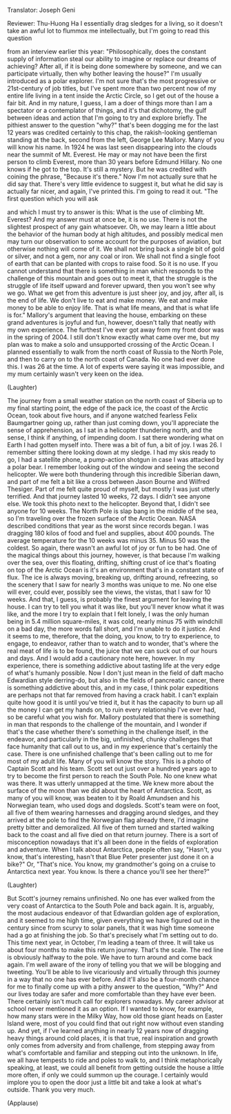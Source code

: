 

Translator: Joseph Geni

Reviewer: Thu-Huong Ha
I essentially drag sledges for a living,
so it doesn&#39;t take an awful lot to flummox me intellectually,
but I&#39;m going to read this question

from an interview earlier this year:
&quot;Philosophically, does the constant supply of information
steal our ability to imagine
or replace our dreams of achieving?
After all, if it is being done somewhere by someone,
and we can participate virtually,
then why bother leaving the house?&quot;
I&#39;m usually introduced as a polar explorer.
I&#39;m not sure that&#39;s the most progressive or 21st-century
of job titles, but I&#39;ve spent more than two percent now
of my entire life living in a tent inside the Arctic Circle,
so I get out of the house a fair bit.
And in my nature, I guess, I am a doer of things
more than I am a spectator or a contemplator of things,
and it&#39;s that dichotomy, the gulf between ideas and action
that I&#39;m going to try and explore briefly.
The pithiest answer to the question &quot;why?&quot;
that&#39;s been dogging me for the last 12 years
was credited certainly to this chap, the rakish-looking gentleman
standing at the back, second from the left,
George Lee Mallory. Many of you will know his name.
In 1924 he was last seen disappearing into the clouds
near the summit of Mt. Everest.
He may or may not have been the first person to climb Everest,
more than 30 years before Edmund Hillary.
No one knows if he got to the top. It&#39;s still a mystery.
But he was credited with coining the phrase, &quot;Because it&#39;s there.&quot;
Now I&#39;m not actually sure that he did say that.
There&#39;s very little evidence to suggest it, but what he did say
is actually far nicer,
and again, I&#39;ve printed this. I&#39;m going to read it out.
&quot;The first question which you will ask

and which I must try to answer is this:
What is the use of climbing Mt. Everest?
And my answer must at once be, it is no use.
There is not the slightest prospect of any gain whatsoever.
Oh, we may learn a little about the behavior
of the human body at high altitudes,
and possibly medical men may turn our observation
to some account for the purposes of aviation,
but otherwise nothing will come of it.
We shall not bring back a single bit of gold or silver,
and not a gem, nor any coal or iron.
We shall not find a single foot of earth that can be planted
with crops to raise food. So it is no use.
If you cannot understand that there is something in man
which responds to the challenge of this mountain
and goes out to meet it, that the struggle
is the struggle of life itself upward and forever upward,
then you won&#39;t see why we go.
What we get from this adventure is just sheer joy,
and joy, after all, is the end of life.
We don&#39;t live to eat and make money.
We eat and make money to be able to enjoy life.
That is what life means, and that is what life is for.&quot;
Mallory&#39;s argument that leaving the house,
embarking on these grand adventures is joyful and fun,
however, doesn&#39;t tally that neatly with my own experience.
The furthest I&#39;ve ever got away from my front door
was in the spring of 2004. I still don&#39;t know exactly
what came over me, but my plan was to make
a solo and unsupported crossing of the Arctic Ocean.
I planned essentially to walk from the north coast of Russia
to the North Pole, and then to carry on to the north coast of Canada.
No one had ever done this. I was 26 at the time.
A lot of experts were saying it was impossible,
and my mum certainly wasn&#39;t very keen on the idea.

(Laughter)

The journey from a small weather station on the north coast
of Siberia up to my final starting point,
the edge of the pack ice, the coast of the Arctic Ocean,
took about five hours, and if anyone watched fearless
Felix Baumgartner going up, rather than just coming down,
you&#39;ll appreciate the sense of apprehension,
as I sat in a helicopter thundering north,
and the sense, I think if anything, of impending doom.
I sat there wondering what on Earth I had gotten myself into.
There was a bit of fun, a bit of joy.
I was 26. I remember sitting there
looking down at my sledge. I had my skis ready to go,
I had a satellite phone, a pump-action shotgun
in case I was attacked by a polar bear.
I remember looking out of the window and seeing the second helicopter.
We were both thundering through this incredible Siberian dawn,
and part of me felt a bit like a cross between Jason Bourne
and Wilfred Thesiger. Part of me
felt quite proud of myself, but mostly I was just utterly terrified.
And that journey lasted 10 weeks, 72 days.
I didn&#39;t see anyone else. We took this photo next to the helicopter.
Beyond that, I didn&#39;t see anyone for 10 weeks.
The North Pole is slap bang in the middle of the sea,
so I&#39;m traveling over the frozen surface of the Arctic Ocean.
NASA described conditions that year as the worst since records began.
I was dragging 180 kilos of food and fuel and supplies,
about 400 pounds. The average temperature for the 10 weeks
was minus 35. Minus 50 was the coldest.
So again, there wasn&#39;t an awful lot of joy or fun to be had.
One of the magical things about this journey, however,
is that because I&#39;m walking over the sea,
over this floating, drifting, shifting crust of ice
that&#39;s floating on top of the Arctic Ocean is
it&#39;s an environment that&#39;s in a constant state of flux.
The ice is always moving, breaking up, drifting around,
refreezing, so the scenery that I saw for nearly 3 months
was unique to me. No one else will ever, could ever,
possibly see the views, the vistas, that I saw for 10 weeks.
And that, I guess, is probably the finest argument for leaving the house.
I can try to tell you what it was like,
but you&#39;ll never know what it was like,
and the more I try to explain that I felt lonely,
I was the only human being in 5.4 million square-miles,
it was cold, nearly minus 75 with windchill on a bad day,
the more words fall short, and I&#39;m unable to do it justice.
And it seems to me, therefore, that the doing,
you know, to try to experience, to engage, to endeavor,
rather than to watch and to wonder, that&#39;s where
the real meat of life is to be found,
the juice that we can suck out of our hours and days.
And I would add a cautionary note here, however.
In my experience, there is something addictive
about tasting life at the very edge of what&#39;s humanly possible.
Now I don&#39;t just mean in the field of
daft macho Edwardian style derring-do,
but also in the fields of pancreatic cancer,
there is something addictive about this, and in my case,
I think polar expeditions are perhaps not that far removed
from having a crack habit.
I can&#39;t explain quite how good it is until you&#39;ve tried it,
but it has the capacity to burn up all the money I can get my hands on,
to ruin every relationship I&#39;ve ever had,
so be careful what you wish for.
Mallory postulated that there is something in man
that responds to the challenge of the mountain,
and I wonder if that&#39;s the case whether there&#39;s something
in the challenge itself, in the endeavor, and particularly
in the big, unfinished, chunky challenges that face humanity
that call out to us, and in my experience that&#39;s certainly the case.
There is one unfinished challenge
that&#39;s been calling out to me for most of my adult life.
Many of you will know the story.
This is a photo of Captain Scott and his team.
Scott set out just over a hundred years ago to try
to become the first person to reach the South Pole.
No one knew what was there. It was utterly unmapped
at the time. We knew more about the surface of the moon
than we did about the heart of Antarctica.
Scott, as many of you will know, was beaten to it
by Roald Amundsen and his Norwegian team,
who used dogs and dogsleds. Scott&#39;s team were on foot,
all five of them wearing harnesses and dragging around sledges,
and they arrived at the pole to find the Norwegian flag already there,
I&#39;d imagine pretty bitter and demoralized.
All five of them turned and started walking back to the coast
and all five died on that return journey.
There is a sort of misconception nowadays that
it&#39;s all been done in the fields of exploration and adventure.
When I talk about Antarctica, people often say,
&quot;Hasn&#39;t, you know, that&#39;s interesting,
hasn&#39;t that Blue Peter presenter just done it on a bike?&quot;
Or, &quot;That&#39;s nice. You know, my grandmother&#39;s going
on a cruise to Antarctica next year. You know.
Is there a chance you&#39;ll see her there?&quot;

(Laughter)

But Scott&#39;s journey remains unfinished.
No one has ever walked from the very coast of Antarctica
to the South Pole and back again.
It is, arguably, the most audacious endeavor
of that Edwardian golden age of exploration,
and it seemed to me high time, given everything
we have figured out in the century since
from scurvy to solar panels, that it was high time
someone had a go at finishing the job.
So that&#39;s precisely what I&#39;m setting out to do.
This time next year, in October, I&#39;m leading a team of three.
It will take us about four months to make this return journey.
That&#39;s the scale. The red line is obviously halfway to the pole.
We have to turn around and come back again.
I&#39;m well aware of the irony of telling you that we will be
blogging and tweeting. You&#39;ll be able to live
vicariously and virtually through this journey
in a way that no one has ever before.
And it&#39;ll also be a four-month chance for me to finally
come up with a pithy answer to the question, &quot;Why?&quot;
And our lives today are safer and more comfortable
than they have ever been. There certainly isn&#39;t much call
for explorers nowadays. My career advisor at school
never mentioned it as an option.
If I wanted to know, for example,
how many stars were in the Milky Way,
how old those giant heads on Easter Island were,
most of you could find that out right now
without even standing up.
And yet, if I&#39;ve learned anything in nearly 12 years now
of dragging heavy things around cold places,
it is that true, real inspiration and growth
only comes from adversity and from challenge,
from stepping away from what&#39;s comfortable and familiar
and stepping out into the unknown.
In life, we all have tempests to ride and poles to walk to,
and I think metaphorically speaking, at least,
we could all benefit from getting outside the house
a little more often, if only we could summon up the courage.
I certainly would implore you to open the door just a little bit
and take a look at what&#39;s outside.
Thank you very much.

(Applause)

